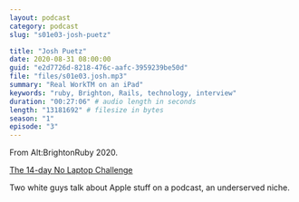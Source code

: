 ```yaml
---
layout: podcast
category: podcast
slug: "s01e03-josh-puetz"

title: "Josh Puetz"
date: 2020-08-31 08:00:00
guid: "e2d7726d-8218-476c-aafc-3959239be50d"
file: "files/s01e03.josh.mp3"
summary: "Real WorkTM on an iPad"
keywords: "ruby, Brighton, Rails, technology, interview"
duration: "00:27:06" # audio length in seconds
length: "13181692" # filesize in bytes
season: "1"
episode: "3"
---
```


From Alt:BrightonRuby 2020.

[The 14-day No Laptop Challenge](https://brightonruby.com/2020/the-14-day-no-laptop-challenge-josh-puetz/)

Two white guys talk about Apple stuff on a podcast, an underserved niche.
